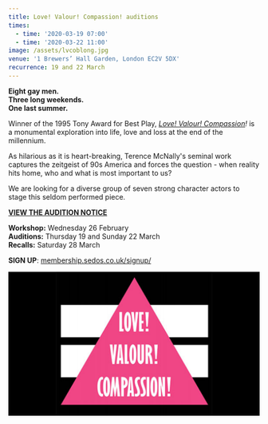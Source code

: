```yaml
---
title: Love! Valour! Compassion! auditions
times:
  - time: '2020-03-19 07:00'
  - time: '2020-03-22 11:00'
image: /assets/lvcoblong.jpg
venue: '1 Brewers’ Hall Garden, London EC2V 5DX'
recurrence: 19 and 22 March
---
```

**Eight gay men.**\
**Three long weekends.**\
**One last summer.**

Winner of the 1995 Tony Award for Best Play, *[Love! Valour! Compassion](https://sedos.l3v5y.co.uk/shows/2020-love-valour-compassion)!* is a monumental exploration into life, love and loss at the end of the millennium.

As hilarious as it is heart-breaking, Terence McNally's seminal work captures the zeitgeist of 90s America and forces the question - when reality hits home, who and what is most important to us?

We are looking for a diverse group of seven strong character actors to stage this seldom performed piece.

**[VIEW THE AUDITION NOTICE](https://drive.google.com/file/d/193drS9WbV-vQfD_NLusDqH7DJQp13uGX/view)**

**Workshop:** Wednesday 26 February\
**Auditions:** Thursday 19 and Sunday 22 March\
**Recalls:** Saturday 28 March

**SIGN UP**: [membership.sedos.co.uk/signup/](https://membership.sedos.co.uk)

![](/assets/lvcoblong.jpg)